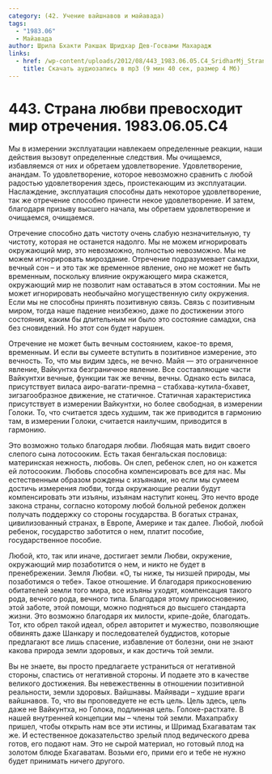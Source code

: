```yaml
---
category: (42. Учение вайшнавов и майавада)
tags:
  - "1983.06"
  - Майавада
author: Шрила Бхакти Ракшак Шридхар Дев-Госвами Махарадж
links:
  - href: /wp-content/uploads/2012/08/443_1983.06.05.C4_SridharMj_Strana_lubvi_prevoshodit_mir_otrecheniya.mp3
    title: Скачать аудиозапись в mp3 (9 мин 40 сек, размер 4 Мб)
---
```


# 443. Страна любви превосходит мир отречения. 1983.06.05.C4

Мы в измерении эксплуатации навлекаем определенные реакции, наши действия вызовут определенные следствия. Мы очищаемся, избавляемся от них и обретаем удовлетворение. Удовлетворение, анандам. То удовлетворение, которое невозможно сравнить с любой радостью удовлетворения здесь, проистекающим из эксплуатации. Наслаждение, эксплуатация способны дать некоторое удовлетворение, так же отречение способно принести некое удовлетворение. И затем, благодаря призыву высшего начала, мы обретаем удовлетворение и очищаемся, очищаемся.

Отречение способно дать чистоту очень слабую незначительную, ту чистоту, которая не останется надолго. Мы не можем игнорировать окружающий мир, это невозможно, полностью невозможно. Мы не можем игнорировать мироздание. Отречение подразумевает самадхи, вечный сон – и это так же временное явление, оно не может не быть временным, поскольку влияние окружающего мира скажется, окружающий мир не позволит нам оставаться в этом состоянии. Мы не может игнорировать необычайно могущественную силу окружения. Если мы не способны принять позитивную связь. Связь с позитивным миром, тогда наше падение неизбежно, даже по достижении этого состояния, каким бы длительным ни было это состояние самадхи, сна без сновидений. Но этот сон будет нарушен.

Отречение не может быть вечным состоянием, какое-то время, временным. И если вы сумеете вступить в позитивное измерение, это вечность. То, что мы видим здесь, не вечно. Майя — это ограниченное явление, Вайкунтха безграничное явление. Все составляющие части Вайкунтхи вечные, функции так же вечны, вечны. Однако есть виласа, присутствует виласа аиро-вагати-премна – стабхава-кутила-бхавет, зигзагообразное движение, не статичное. Статичная характеристика присутствует в измерении Вайкунтхи, но более свободная, в измерении Голоки. То, что считается здесь худшим, так же приводится в гармонию там, в измерении Голоки, считается наилучшим, приводится в гармонию.

Это возможно только благодаря любви. Любящая мать видит своего слепого сына лотосооким. Есть такая бенгальская пословица: материнская нежность, любовь. Он слеп, ребенок слеп, но он кажется ей лотосооким. Любовь способна компенсировать все для нас. Мы естественным образом рождены с изъянами, но если мы сумеем достичь измерения любви, тогда окружающие реалии будут компенсировать эти изъяны, изъянам наступит конец. Это нечто вроде закона страны, согласно которому любой больной ребенок должен получать поддержку со стороны государства. В богатых странах, цивилизованный странах, в Европе, Америке и так далее. Любой, любой ребенок, государство заботится о нем, платит пособие, государственное пособие.

Любой, кто, так или иначе, достигает земли Любви, окружение, окружающий мир позаботится о нем, и никто не будет в пренебрежении. Земля Любви. «О, ты ниже, ты низшей природы, мы позаботимся о тебе». Такое отношение. И благодаря прикосновению обитателей земли того мира, все изъяны уходят, компенсация такого рода, вечного рода, вечного типа. Благодаря этому прикосновению, этой заботе, этой помощи, можно подняться до высшего стандарта жизни. Это возможно благодаря их милости, крипе-дойе, благодать. Тот, кто обрел такой идеал, обрел авторитет и мужество, позволяющие обвинять даже Шанкару и последователей буддистов, которые предлагают все лишь спасение, избавление от болезни, они не знают какова природа земли здоровых, и как достичь той земли.

Вы не знаете, вы просто предлагаете устраниться от негативной стороны, спастись от негативной стороны. И подаете это в качестве великого достижения. Вы невежественны в отношении позитивной реальности, земли здоровых. Вайшнавы. Майявади – худшие враги вайшнавов. То, что вы проповедуете не есть цель. Цель здесь, цель даже не Вайкунтха, но Голока, подлинная цель. Голоке-растхате. В нашей внутренней концепции мы – члены той земли. Махапрабху пришел, чтобы открыть нам все эти истины, и Шримад Бхагаватам так же. И естественное доказательство зрелый плод ведического древа готов, его подают нам. Это не сырой материал, но готовый плод на золотом блюде Бхагаватам. Возьми его, прими его и тебе не нужно будет принимать ничего другого.

